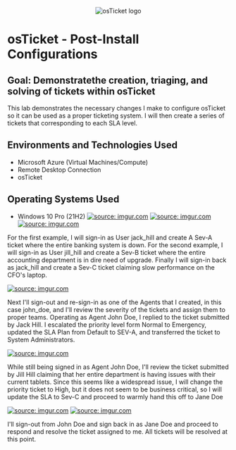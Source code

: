 <p align="center">
<img src="https://i.imgur.com/Clzj7Xs.png" alt="osTicket logo"/>
</p>

<h1>osTicket - Post-Install Configurations</h1>

<h2>Goal: Demonstratethe creation, triaging, and solving of tickets within osTicket</h2>

This lab demonstrates the necessary changes I make to configure osTicket so it can be used as a proper ticketing system. I will then create a series of tickets that corresponding to each SLA level.<br />

<h2>Environments and Technologies Used</h2>

- Microsoft Azure (Virtual Machines/Compute)
- Remote Desktop Connection
- osTicket 

<h2>Operating Systems Used </h2>

- Windows 10 Pro</b> (21H2)
<a href="https://imgur.com/NMeNbmV"><img src="https://i.imgur.com/NMeNbmV.png" title="source: imgur.com" /></a>
<a href="https://imgur.com/Ip9TKsN"><img src="https://i.imgur.com/Ip9TKsN.png" title="source: imgur.com" /></a>
<a href="https://imgur.com/CBtaKFv"><img src="https://i.imgur.com/CBtaKFv.png" title="source: imgur.com" /></a>
<p>For the first example, I will sign-in as User jack_hill and create A Sev-A ticket where the entire banking system is down. For the second example, I will sign-in as User jill_hill and create a Sev-B ticket where the entire accounting department is in dire need of upgrade. Finally I will sign-in back as jack_hill and create a Sev-C ticket claiming slow performance on the CFO's laptop.</p>

<a href="https://imgur.com/PLHRr9X"><img src="https://i.imgur.com/PLHRr9X.png" title="source: imgur.com" /></a>

<p>Next I'll sign-out and re-sign-in as one of the Agents that I created, in this case john_doe, and I'll review the severity of the tickets and assign them to proper teams. Operating as Agent John Doe, I replied to the ticket submitted by Jack Hill. I escalated the priority level form Normal to Emergency, updated the SLA Plan from Default to SEV-A, and transferred the ticket to System Administrators. </p>

<a href="https://imgur.com/wt8o1qK"><img src="https://i.imgur.com/wt8o1qK.png" title="source: imgur.com" /></a>

<p> While still being signed in as Agent John Doe, I'll review the ticket submitted by Jill Hill  claiming that her entire department is having issues with their current tablets. Since this seems like a widespread issue, I will change the priority ticket to High, but it does not seem to be business critical, so I will update the SLA to Sev-C and proceed to warmly hand this off to Jane Doe</p>

<a href="https://imgur.com/4S3VcD5"><img src="https://i.imgur.com/4S3VcD5.png" title="source: imgur.com" /></a>
<a href="https://imgur.com/Btafcbs"><img src="https://i.imgur.com/Btafcbs.png" title="source: imgur.com" /></a>

<p>I'll sign-out from John Doe and sign back in as Jane Doe and proceed to respond and resolve the ticket assigned to me. All tickets will be resolved at this point.</p>


